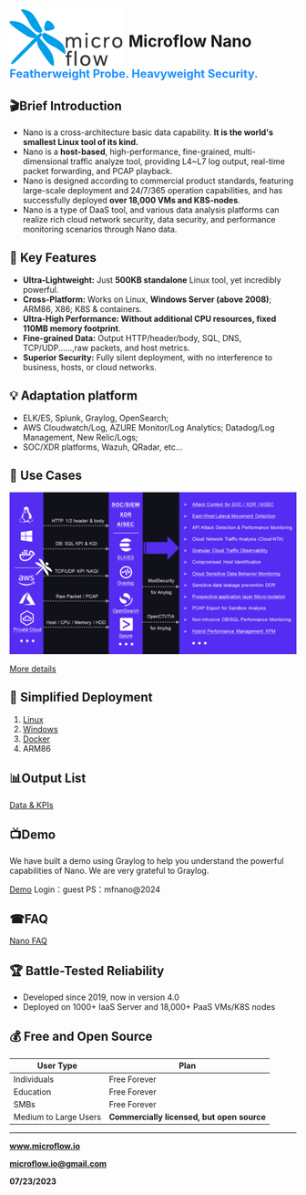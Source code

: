 <img src="https://github.com/Microflow-IO/microflow-nano/blob/main/docs/github_microflow_B.png" alt="logo" style="float:left; margin-right:10px;" />

  

# Microflow Nano

  

<h2 style="font-size: 20px;color: #1E90FF;">Featherweight Probe. Heavyweight Security.
</h3>  

  

  

## 🎬Brief Introduction

- Nano is a cross-architecture basic data capability. **It is the world's smallest Linux tool of its kind.**
- Nano is a **host-based**, high-performance, fine-grained, multi-dimensional traffic analyze tool, providing L4~L7 log output, real-time packet forwarding, and PCAP playback.
- Nano is designed according to commercial product standards, featuring large-scale deployment and 24/7/365 operation capabilities, and has successfully deployed **over 18,000 VMs and K8S-nodes**.
- Nano is a type of DaaS tool, and various data analysis platforms can realize rich cloud network security, data security, and performance monitoring scenarios through Nano data.



## 🚀 Key Features

- **Ultra-Lightweight:** Just **500KB standalone** Linux tool, yet incredibly powerful.
- **Cross-Platform:** Works on Linux, **Windows Server (above 2008)**; ARM86, X86; K8S & containers.
- **Ultra-High Performance: Without additional CPU resources, fixed 110MB memory footprint**.
- **Fine-grained Data:** Output HTTP/header/body, SQL, DNS, TCP/UDP......,raw packets, and host metrics.
- **Superior Security:** Fully silent deployment, with no interference to business, hosts, or cloud networks.



## 💡 Adaptation platform

- ELK/ES, Splunk, Graylog, OpenSearch; 
- AWS Cloudwatch/Log, AZURE Monitor/Log Analytics; Datadog/Log Management, New Relic/Logs; 
- SOC/XDR platforms, Wazuh, QRadar, etc...



## 🎯 Use Cases

![function](https://github.com/Microflow-IO/microflow-nano/blob/main/docs/Examples%20of%20typical%20%20scenarios.png)

[More details](https://github.com/Microflow-IO/microflow-nano/blob/main/docs/Examples%20of%20typical%20%20scenarios.md)



## 🚦 Simplified Deployment

1. [Linux](https://github.com/Microflow-IO/microflow-nano/tree/main/linux)
2. [Windows](https://github.com/Microflow-IO/microflow-nano/tree/main/windows)
3. [Docker](https://github.com/Microflow-IO/microflow-nano/tree/main/docker)
5. ARM86

  

## 📊Output List

[Data & KPIs](https://github.com/Microflow-IO/microflow-nano/blob/main/docs/Nano_Output_List.md)

 

## 📺Demo

We have built a demo using Graylog to help you understand the powerful capabilities of Nano. We are very grateful to Graylog.

[Demo](http://223.223.184.202:9000/)	Login：guest	PS：mfnano@2024

 

## ☎FAQ

[Nano FAQ](https://github.com/Microflow-IO/microflow-nano/blob/main/docs/Nano_FAQ.md)



## 🏆 Battle-Tested Reliability

- Developed since 2019, now in version 4.0
- Deployed on 1000+ IaaS Server and 18,000+ PaaS VMs/K8S nodes



## 💰 Free and Open Source

| User Type             | Plan                                       |
| --------------------- | ------------------------------------------ |
| Individuals           | Free Forever                               |
| Education             | Free Forever                               |
| SMBs                  | Free Forever                               |
| Medium to Large Users | **Commercially licensed, but open source** |



------

**www.microflow.io**

**microflow.io@gmail.com**

**07/23/2023**


